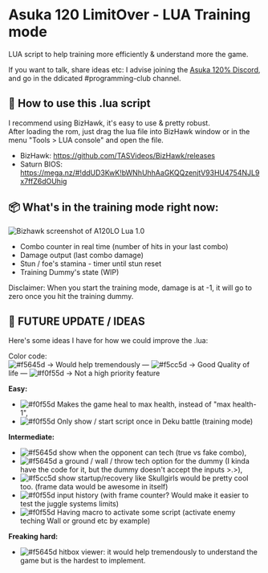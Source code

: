 # Asuka 120 LimitOver - LUA Training mode
LUA script to help training more efficiently & understand more the game.

If you want to talk, share ideas etc: I advise joining the [Asuka 120% Discord](https://discordapp.com/invite/K4WyTCC), and go in the ddicated #programming-club channel.



## 🔰 How to use this .lua script
I recommend using BizHawk, it's easy to use & pretty robust.  
After loading the rom, just drag the lua file into BizHawk window or in the menu "Tools > LUA console" and open the file.

- BizHawk: https://github.com/TASVideos/BizHawk/releases
- Saturn BIOS: https://mega.nz/#!ddUD3KwK!bWNhUhhAaGKQQzenjtV93HU4754NJL9x7ffZ6dOUhig



## 📦 What's in the training mode right now:
![Bizhawk screenshot of A120LO Lua 1.0](https://media.discordapp.net/attachments/606287985801166878/615225027910041611/EmuHawk_2019-08-24_21.58.08.png?width=720&height=530)
- Combo counter in real time (number of hits in your last combo)
- Damage output (last combo damage)
- Stun / foe's stamina - timer until stun reset
- Training Dummy's state (WIP)

Disclaimer: When you start the training mode, damage is at -1, it will go to zero once you hit the training dummy.



## 🔁 FUTURE UPDATE / IDEAS
Here's some ideas I have for how we could improve the .lua:

Color code:  
![#f5645d](https://placehold.it/15/f5645d/000000?text=+) → Would help tremendously — ![#f5cc5d](https://placehold.it/15/f5cc5d/000000?text=+) → Good Quality of life — ![#f0f55d](https://placehold.it/15/f0f55d/000000?text=+) → Not a high priority feature

__Easy:__
- ![#f0f55d](https://placehold.it/15/f0f55d/000000?text=+) Makes the game heal to max health, instead of "max health-1", 
- ![#f0f55d](https://placehold.it/15/f0f55d/000000?text=+) Only show / start script once in Deku battle (training mode)

__Intermediate:__ 
- ![#f5645d](https://placehold.it/15/f5645d/000000?text=+) show when the opponent can tech (true vs fake combo),
- ![#f5645d](https://placehold.it/15/f5645d/000000?text=+) a ground / wall / throw tech option for the dummy (I kinda have the code for it, but the dummy doesn't accept the inputs >.>),
- ![#f5cc5d](https://placehold.it/15/f5cc5d/000000?text=+) show startup/recovery like Skullgirls would be pretty cool too. (frame data would be awesome in itself)
- ![#f0f55d](https://placehold.it/15/f0f55d/000000?text=+) input history (with frame counter? Would make it easier to test the juggle systems limits)
- ![#f0f55d](https://placehold.it/15/f0f55d/000000?text=+) Having macro to activate some script (activate enemy teching Wall or ground etc by example)

__Freaking hard:__
- ![#f5645d](https://placehold.it/15/f5645d/000000?text=+) hitbox viewer: it would help tremendously to understand the game but is the hardest to implement.
